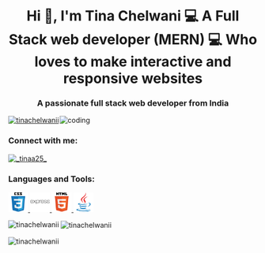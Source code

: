 <h1 align="center">Hi 👋, I'm Tina Chelwani
  💻 A Full Stack web developer (MERN) 💻 
  Who loves to make interactive and responsive websites</h1>
  
<h3 align="center">A passionate full stack web developer from India</h3>
<img align="right" alt="coding" width="400" src="https://www.google.com/url?sa=i&url=https%3A%2F%2Flottiefiles.com%2Fanimations%2Fgirl-on-computer-with-idea-vKx1wtZe5l&psig=AOvVaw04Rizkq5etNRXKLquasrQY&ust=1704299446964000&source=images&cd=vfe&opi=89978449&ved=0CBEQjRxqFwoTCIDTxKuQv4MDFQAAAAAdAAAAABAD">
  
<p align="left"> <a href="https://github.com/ryo-ma/github-profile-trophy"><img src="https://github-profile-trophy.vercel.app/?username=tinachelwanii" alt="tinachelwanii" /></a> </p>

<h3 align="left">Connect with me:</h3>
<p align="left">
<a href="https://instagram.com/_tinaa25_" target="blank"><img align="center" src="https://raw.githubusercontent.com/rahuldkjain/github-profile-readme-generator/master/src/images/icons/Social/instagram.svg" alt="_tinaa25_" height="30" width="40" /></a>
</p>

<h3 align="left">Languages and Tools:</h3>
<p align="left"> <a href="https://www.w3schools.com/css/" target="_blank" rel="noreferrer"> <img src="https://raw.githubusercontent.com/devicons/devicon/master/icons/css3/css3-original-wordmark.svg" alt="css3" width="40" height="40"/> </a> <a href="https://expressjs.com" target="_blank" rel="noreferrer"> <img src="https://raw.githubusercontent.com/devicons/devicon/master/icons/express/express-original-wordmark.svg" alt="express" width="40" height="40"/> </a> <a href="https://www.w3.org/html/" target="_blank" rel="noreferrer"> <img src="https://raw.githubusercontent.com/devicons/devicon/master/icons/html5/html5-original-wordmark.svg" alt="html5" width="40" height="40"/> </a> <a href="https://www.java.com" target="_blank" rel="noreferrer"> <img src="https://raw.githubusercontent.com/devicons/devicon/master/icons/java/java-original.svg" alt="java" width="40" height="40"/> </a> </p>

<p><img align="left" src="https://github-readme-stats.vercel.app/api/top-langs?username=tinachelwanii&show_icons=true&locale=en&layout=compact" alt="tinachelwanii" /></p>

<p>&nbsp;<img align="center" src="https://github-readme-stats.vercel.app/api?username=tinachelwanii&show_icons=true&locale=en" alt="tinachelwanii" /></p>

<p><img align="center" src="https://github-readme-streak-stats.herokuapp.com/?user=tinachelwanii&" alt="tinachelwanii" /></p>
